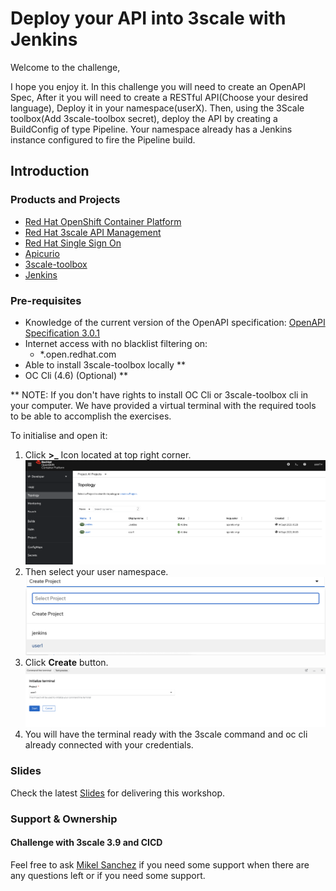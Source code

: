 # Deploy your API into 3scale with Jenkins

Welcome to the challenge,

I hope you enjoy it. In this challenge you will need to create an OpenAPI Spec, After it you will need to create a RESTful API(Choose your desired language), Deploy it in your namespace(userX). Then, using the 3Scale toolbox(Add 3scale-toolbox secret), deploy the API by creating a BuildConfig of type Pipeline. Your namespace already has a Jenkins instance configured to fire the Pipeline build.

## Introduction

### Products and Projects

* [Red Hat OpenShift Container Platform](https://www.redhat.com/en/technologies/cloud-computing/openshift)
* [Red Hat 3scale API Management](https://www.redhat.com/en/technologies/jboss-middleware/3scale)
* [Red Hat Single Sign On](https://access.redhat.com/products/red-hat-single-sign-on)
* [Apicurio](https://www.apicur.io/)
* [3scale-toolbox](https://github.com/3scale/3scale_toolbox/)
* [Jenkins](https://www.jenkins.io/)

### Pre-requisites

* Knowledge of the current version of the OpenAPI specification: [OpenAPI Specification 3.0.1](https://github.com/OAI/OpenAPI-Specification/blob/master/versions/3.0.1.md)
* Internet access with no blacklist filtering on:
  * *.open.redhat.com
* Able to install 3scale-toolbox locally **
* OC Cli (4.6) (Optional) **

** NOTE:
If you don't have rights to install OC Cli or 3scale-toolbox cli in your computer. We have provided a virtual terminal with the required tools to be able to accomplish the exercises.

To initialise and open it:

1. Click **>_** Icon located at top right corner.
   ![Terminal 1](images/terminal1.png)
2. Then select your user namespace.
   ![Terminal 2](images/terminal2.png)
3. Click **Create** button.
   ![Terminal 3](images/terminal3.png)
4. You will have the terminal ready with the 3scale command and oc cli already connected with your credentials.

### Slides

Check the latest [Slides](https://docs.google.com/presentation/d/1CyiZRPCb6Bx5UzVF0polnQjQYCGwAS2W/edit?usp=sharing&ouid=109157093707311280335&rtpof=true&sd=true) for delivering this workshop.

### Support & Ownership

#### Challenge with 3scale 3.9 and CICD

Feel free to ask [Mikel Sanchez](mailto:misanche@redhat.com) if you need some support when there are any questions left or if you need some support.
